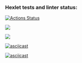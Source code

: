 ### Hexlet tests and linter status:
[![Actions Status](https://github.com/SerovAA/python-project-49/actions/workflows/hexlet-check.yml/badge.svg)](https://github.com/SerovAA/python-project-49/actions)

<a href="https://codeclimate.com/github/SerovAA/python-project-49/maintainability"><img src="https://api.codeclimate.com/v1/badges/db46d71cb867ebb4a83a/maintainability" /></a>


<a href="https://asciinema.org/a/CZYzUumhJPpsPtaVYhNG4ccSN" target="_blank"><img src="https://asciinema.org/a/CZYzUumhJPpsPtaVYhNG4ccSN.svg" /></a>

[![asciicast](https://asciinema.org/a/tCeVNBQYkubhLoMkdncEyrURC.svg)](https://asciinema.org/a/tCeVNBQYkubhLoMkdncEyrURC)

[![asciicast](https://asciinema.org/a/v0LcfITNxPnjP95LUogBKXK0Y.svg)](https://asciinema.org/a/v0LcfITNxPnjP95LUogBKXK0Y)

